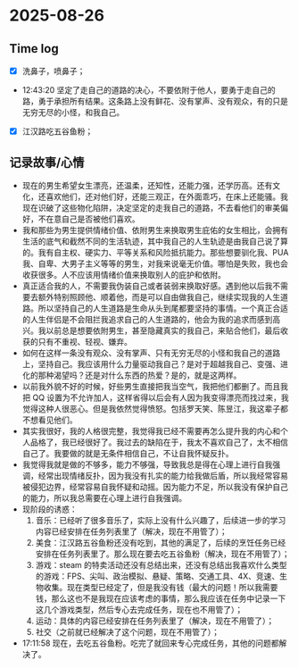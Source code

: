 # 2025-08-26

## Time log

- [x] 洗鼻子，喷鼻子；
- 12:43:20 坚定了走自己的道路的决心，不要依附于他人，要勇于走自己的路，勇于承担所有结果。这条路上没有鲜花、没有掌声、没有观众，有的只是无穷无尽的小怪，和我自己。
- [x] 江汉路吃五谷鱼粉；

## 记录故事/心情

- 现在的男生希望女生漂亮，还温柔，还知性，还能力强，还学历高。还有文化，还喜欢他们，还对他们好，还能三观正，在外面乖巧，在床上还能骚。我现在识破了这些物化陷阱，决定坚定的走我自己的道路，不去看他们的审美偏好，不在意自己是否被他们喜欢。
- 我和那些为男生提供情绪价值、依附男生来换取男生庇佑的女生相比，会拥有生活的底气和截然不同的生活轨迹，其中我自己的人生轨迹是由我自己说了算的。我有自主权、硬实力、平等关系和风险抵抗能力。那些想要驯化我、PUA 我、自卑、大男子主义等等的男生，对我来说毫无价值。哪怕是失败，我也会收获很多。人不应该用情绪价值来换取别人的庇护和依附。
- 真正适合我的人，不需要我伪装自己或者装弱来换取好感。遇到他以后我不需要去额外特别照顾他、顺着他，而是可以自由做我自己，继续实现我的人生道路。所以坚持自己的人生道路是生命从头到尾都要坚持的事情。一个真正合适的人生伴侣是不会阻拦我追求自己的人生道路的，他会为我的追求而感到高兴。我以前总是想要依附男生，甚至隐藏真实的我自己，来贴合他们，最后收获的只有不重视、轻视、嫌弃。
- 如何在这样一条没有观众、没有掌声、只有无穷无尽的小怪和我自己的道路上，坚持自己。我应该用什么力量驱动我自己？是对于超越我自己、变强、进化的那种渴望吗？还是对什么东西的热爱？是的，就是这两样。
- 以前我外貌不好的时候，好些男生直接把我当空气，我把他们都删了。而且我把 QQ 设置为不允许加人，这样省得以后会有人因为我变得漂亮而找过来，我觉得这种人很恶心。但是我依然觉得愤怒。包括罗天笑、陈昱江，我这辈子都不想看见他们。
- 其实我很好，我的人格很完整，我觉得我已经不需要再怎么提升我的内心和个人品格了，我已经很好了。我过去的缺陷在于，我太不喜欢自己了，太不相信自己了。我要做的就是无条件相信自己，不让自我怀疑反扑。
- 我觉得我就是做的不够多，能力不够强，导致我总是得在心理上进行自我强调，经常出现情绪反扑，因为我没有扎实的能力给我做后盾，所以我经常容易被侵犯边界，经常容易自我怀疑和动摇。因为能力不足，所以我没有保护自己的能力，所以我总需要在心理上进行自我强调。
- 现阶段的诱惑：
  1. 音乐：已经听了很多音乐了，实际上没有什么兴趣了，后续进一步的学习内容已经安排在任务列表里了（解决，现在不用管了）；
  2. 美食：江汉路五谷鱼粉还没有吃到，其他的满足了，后续的烹饪任务已经安排在任务列表里了。那么现在要去吃五谷鱼粉（解决，现在不用管了）；
  3. 游戏：steam 的特卖活动还没有总结出来，还没有总结出我喜欢什么类型的游戏：FPS、尖叫、政治模拟、悬疑、策略、交通工具、4X、竞速、生物收集。现在类型已经定了，但是我没有钱（最大的问题！所以我需要钱，那么这也不是我现在应该考虑的事情，那么我应该在任务中记录一下这几个游戏类型，然后专心去完成任务，现在也不用管了）；
  4. 运动：具体的内容已经安排在任务列表里了（解决，现在不用管了）；
  5. 社交（之前就已经解决了这个问题，现在不用管了）；
- 17:11:58 现在，去吃五谷鱼粉。吃完了就回来专心完成任务，其他的问题都解决了。

